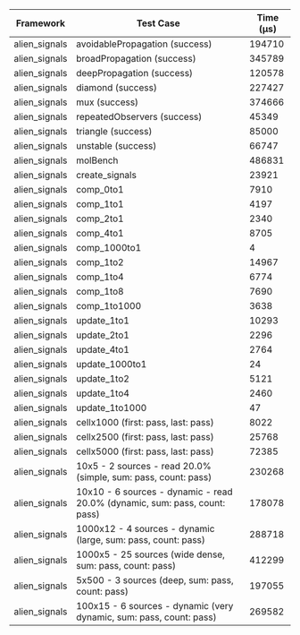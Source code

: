 | Framework | Test Case | Time (μs) |
| --- | --- | --- |
| alien_signals | avoidablePropagation (success) | 194710 |
| alien_signals | broadPropagation (success) | 345789 |
| alien_signals | deepPropagation (success) | 120578 |
| alien_signals | diamond (success) | 227427 |
| alien_signals | mux (success) | 374666 |
| alien_signals | repeatedObservers (success) | 45349 |
| alien_signals | triangle (success) | 85000 |
| alien_signals | unstable (success) | 66747 |
| alien_signals | molBench | 486831 |
| alien_signals | create_signals | 23921 |
| alien_signals | comp_0to1 | 7910 |
| alien_signals | comp_1to1 | 4197 |
| alien_signals | comp_2to1 | 2340 |
| alien_signals | comp_4to1 | 8705 |
| alien_signals | comp_1000to1 | 4 |
| alien_signals | comp_1to2 | 14967 |
| alien_signals | comp_1to4 | 6774 |
| alien_signals | comp_1to8 | 7690 |
| alien_signals | comp_1to1000 | 3638 |
| alien_signals | update_1to1 | 10293 |
| alien_signals | update_2to1 | 2296 |
| alien_signals | update_4to1 | 2764 |
| alien_signals | update_1000to1 | 24 |
| alien_signals | update_1to2 | 5121 |
| alien_signals | update_1to4 | 2460 |
| alien_signals | update_1to1000 | 47 |
| alien_signals | cellx1000 (first: pass, last: pass) | 8022 |
| alien_signals | cellx2500 (first: pass, last: pass) | 25768 |
| alien_signals | cellx5000 (first: pass, last: pass) | 72385 |
| alien_signals | 10x5 - 2 sources - read 20.0% (simple, sum: pass, count: pass) | 230268 |
| alien_signals | 10x10 - 6 sources - dynamic - read 20.0% (dynamic, sum: pass, count: pass) | 178078 |
| alien_signals | 1000x12 - 4 sources - dynamic (large, sum: pass, count: pass) | 288718 |
| alien_signals | 1000x5 - 25 sources (wide dense, sum: pass, count: pass) | 412299 |
| alien_signals | 5x500 - 3 sources (deep, sum: pass, count: pass) | 197055 |
| alien_signals | 100x15 - 6 sources - dynamic (very dynamic, sum: pass, count: pass) | 269582 |
